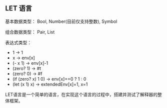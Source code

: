## LET 语言

基本数据类型： Bool, Number(目前仅支持整数), Symbol

组合数据类型： Pair, List

表达式类型：

* 1 -> 1
* x -> env[x]
* (- x 1) -> env[x]-1
* (zero? 1) -> #t
* (zero? 0) -> #f
* (if (zero? x) 1 0) -> env[x]==0 ? 1 : 0
* (let (x 1) x) -> extendedEnv[x]=1, x=1

LET语言是一个简单的语言，在实现这个语言的过程中，搭建并测试了解释器的整体框架。
